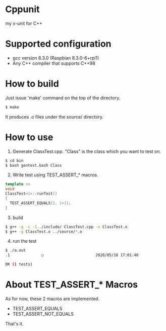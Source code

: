 # Cppunit
my x-unit for C++

# Supported configuration
- gcc version 8.3.0 (Raspbian 8.3.0-6+rpi1)
- Any C++ compiler that supports C++98

# How to build
Just issue 'make' command on the top of the directory.

```bash
$ make
```

It produces .o files under the source/ directory.

# How to use
1. Generate ClassTest.cpp. "Class" is the class which you want to test on.

```bash
$ cd bin
$ bash gentest.bash Class
```

2. Write test using TEST_ASSERT_* macros.

```c++
template <>
void
ClassTest<1>::runTest()
{
  TEST_ASSERT_EQUALS(2, 1+1);
}
```

3. build
```bash
$ g++ -g -c -I../include/ ClassTest.cpp -o ClassTest.o
$ g++ -g ClassTest.o ../source/*.o
```

4. run the test
```bash
$ ./a.out
.1              ○                       2020/05/18 17:01:46

OK (1 tests)
```

# About TEST_ASSERT_* Macros
As for now, these 2 macros are implemented.

- TEST_ASSERT_EQUALS
- TEST_ASSERT_NOT_EQUALS

That's it.

